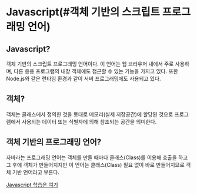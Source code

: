 # Javascript\(\#객체 기반의 스크립트 프로그래밍 언어\)

## Javascript?

객체 기반의 스크립트 프로그래밍 언어이다. 이 언어는 웹 브라우저 내에서 주로 사용하며, 다른 응용 프로그램의 내장 객체에도 접근할 수 있는 기능을 가지고 있다. 또한 Node.js와 같은 런타임 환경과 같이 서버 프로그래밍에도 사용되고 있다.

## 객체?

객체는 클래스에서 정의한 것을 토대로 메모리\(실제 저장공간\)에 할당된 것으로 프로그램에서 사용되는 데이터 또는 식별자에 의해 참조되는 공간을 의미한다.

## 객체 기반의 프로그래밍 언어? 

 자바라는 프로그래밍 언어는 객체를 만들 때마다 클래스\(Class\)를 이용해 호출을 하고 그 후에 객체가 만들어지지만 이 언어는 클래스\(Class\) 필요 없이 바로 만들어지므로 객체 기반 언어라고 부른다. 

[Javascript 학습은 여기](https://opentutorials.org/module/532) 

